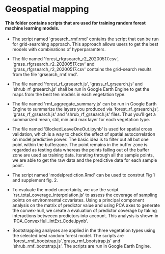 
# Geospatial mapping

#### This folder contains scripts that are used for training random forest machine learning models.


- The script named 'grsearch_rmf.rmd' contains the script that can be run for grid-searching approach. This approach allows users to get the best models with combinations of hyperparamters. 

- The file named 'forest_rfgrsearch_r2_20200517.csv', 'grass_rfgrsearch_r2_20200517.csv' and 'grass_rfgrsearch_r2_20200517.csv' contains the grid-search results from the file 'grsearch_rmf.rmd'.

- The file named 'forest_rf_grsearch.js', 'grass_rf_grsearch.js' and 'shrub_rf_grsearch.js' shall be run in Google Earth Engine to get the maps from the best ten models in each vegetation type.

- The file named 'rmf_aggregate_summary.js' can be run in Google Earth Engine to summarize the layers you produced via 'forest_rf_grsearch.js', 'grass_rf_grsearch.js' and 'shrub_rf_grsearch.js' files. Thus you'll get a summarized mean, std, min and max layer for each vegetation type.

- The file named 'BlockedLeaveOneOut.ipynb' is used for spatial cross validation, which is a way to check the effect of spatial autocorrelation on model predictive power. The basic idea is to filter out all but one point within the bufferzone. The point remains in the buffer zone is regarded as testing data whereas the points falling out of the buffer zone are used as training data. Iterating through all the sample points, we are able to get the raw data and the predictive data for each sample point. 

- The script named 'modelprediction.Rmd' can be used to construt Fig 1 and supplement fig. 2.

- To evaluate the model uncertainty, we use the script 'rsr_total_coverage_interpolation.js' to assess the coverage of sampling points on environmental covariates. Using a principal component analysis on the matrix of predictor value and using PCA axes to generate the convex-hull, we create a evaluation of predictor coverage by taking interactions betweeen predictors into account. This analysis is shown in 'PCA_ConvexHull_IntExt_Code.ipynb'. 

 - Bootstrapping analyses are applied in the three vegetation types using the selected best random forest model. The scripts are 'forest_rmf_bootstrap.js','grass_rmf_bootstrap.js' and 'shrub_rmf_bootstrap.js'. The scripts are run in Google Earth Engine.
